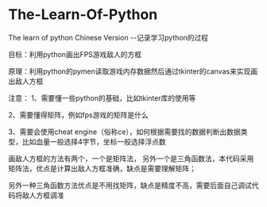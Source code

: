 # The-Learn-Of-Python
The learn of python   Chinese Version --记录学习python的过程

目标：利用python画出FPS游戏敌人的方框  

原理：利用python的pymen读取游戏内存数据然后通过tkinter的canvas来实现画出敌人方框


注意：
1、需要懂一些python的基础，比如tkinter库的使用等 

2、需要懂得矩阵，例如fps游戏的矩阵是什么

3、需要会使用cheat engine（俗称ce），如何根据需要找的数据判断出数据类型，比如血量一般选择4字节，坐标一般选择浮点数


画敌人方框的方法有两个，一个是矩阵法， 另外一个是三角函数法，本代码采用矩阵法，优点是计算出敌人方框准确，缺点是需要理解矩阵；

另外一种三角函数方法优点是不用找矩阵，缺点是精度不高，需要后面自己调试代码将敌人方框调准

